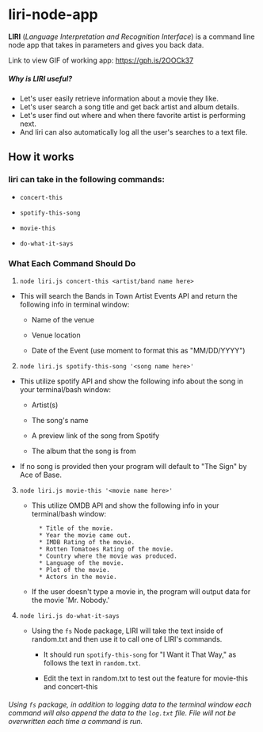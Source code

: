 # liri-node-app
**LIRI** (*_Language_ Interpretation and Recognition Interface*) is a command line node app that takes in parameters and gives you back data. 


Link to view GIF of working app: https://gph.is/2OOCk37

##### Why is LIRI useful?
  * Let's user easily retrieve information about a movie they like.
  * Let's user search a song title and get back artist and album details.
  * Let's user find out where and when there favorite artist is performing next.
  * And liri can also automatically log all the user's searches to a text file.

## How it works
### liri can take in the following commands:
   * `concert-this`

   * `spotify-this-song`

   * `movie-this`

   * `do-what-it-says`

### What Each Command Should Do

1. `node liri.js concert-this <artist/band name here>`
  * This will search the Bands in Town Artist Events API and return the following info in terminal window:
  
    * Name of the venue

    * Venue location

    * Date of the Event (use moment to format this as "MM/DD/YYYY")

2. `node liri.js spotify-this-song '<song name here>'`
  * This utilize spotify API and show the following info about the song in your terminal/bash window:

     * Artist(s)

     * The song's name

     * A preview link of the song from Spotify

     * The album that the song is from

   * If no song is provided then your program will default to "The Sign" by Ace of Base.
   
3. `node liri.js movie-this '<movie name here>'`

   * This utilize OMDB API and show the following info in your terminal/bash window:

     ```
       * Title of the movie.
       * Year the movie came out.
       * IMDB Rating of the movie.
       * Rotten Tomatoes Rating of the movie.
       * Country where the movie was produced.
       * Language of the movie.
       * Plot of the movie.
       * Actors in the movie.
     ```

   * If the user doesn't type a movie in, the program will output data for the movie 'Mr. Nobody.'
   
4. `node liri.js do-what-it-says`

   * Using the `fs` Node package, LIRI will take the text inside of random.txt and then use it to call one of LIRI's commands.

     * It should run `spotify-this-song` for "I Want it That Way," as follows the text in `random.txt`.

     * Edit the text in random.txt to test out the feature for movie-this and concert-this
     
###### Using `fs` package, in addition to logging data to the terminal window each command will also append the data to the `log.txt` file. File will not be overwritten each time a command is run.

